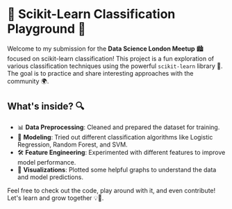# 🧠 Scikit-Learn Classification Playground 🧪

Welcome to my submission for the **Data Science London Meetup** 🏙️ focused on scikit-learn classification! This project is a fun exploration of various classification techniques using the powerful `scikit-learn` library 🎯. The goal is to practice and share interesting approaches with the community 🌍.

## What's inside? 🔍
- 📊 **Data Preprocessing**: Cleaned and prepared the dataset for training.
- 🤖 **Modeling**: Tried out different classification algorithms like Logistic Regression, Random Forest, and SVM.
- 🛠️ **Feature Engineering**: Experimented with different features to improve model performance.
- 🎨 **Visualizations**: Plotted some helpful graphs to understand the data and model predictions.

Feel free to check out the code, play around with it, and even contribute! Let's learn and grow together 💡🚀.
